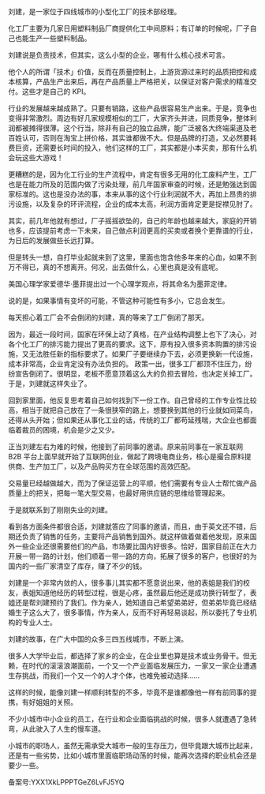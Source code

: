 刘建，是一家位于四线城市的小型化工厂的技术部经理。

化工厂主要为几家日用塑料制品厂商提供化工中间原料；有订单的时候呢，厂子自己也能生产一些塑料制品。

刘建说是负责技术，但其实，这么小型的企业，哪有什么核心技术可言。

他个人的所谓「技术」价值，反而在质量控制上，上游货源过来时的品质把控和成本核算，产品生产出来后，再在产品质量上严格把关，以保证对客户需求的精准交付。这些才是自己的 KPI。

行业的发展越来越成熟了。只要有销路，这些产品很容易生产出来。于是，竞争也变得非常激烈。周边有好几家规模相似的工厂，大家齐头并进，同质竞争，整体利润都被摊得很薄。这个行当，除非有自己的独立品牌，能广泛被各大终端渠道及老百姓认可，否则在淘宝上拼价格，其实谁都做不大。但是品牌的打造，又必然要耗费巨资，还需要长时间的投入，他们这样的工厂，其实都是小本买卖，那有什么机会玩这些大游戏！

更糟糕的是，因为化工行业的生产流程中，肯定有很多无用的化工废料产生，工厂也是在能力所及的范围内做了污染处理，前几年国家审查的时候，还是勉强达到国家标准的。这也是没办法的事，本来从事的这个行业利润就不大，再加上昂贵的排污设施，以及复杂的环评流程，企业的成本太高，利润方面肯定更是捉襟见肘了。

其实，前几年他就有想过，厂子摇摇欲坠的，自己的年龄也越来越大，家庭的开销也多，应该提前考虑一下未来，自己做点利润更高的买卖或者换个更靠谱的行业，为日后的发展做些长远打算。

但是转头一想，自打毕业起就来到了这里，里面也饱含他多年来的心血，如果不到万不得已，真的不想离开。何况，出去做什么，心里也真是没有底呢。

美国心理学家爱德华·墨菲提出过一个心理学观点，将其命名为墨菲定律。

说的是，如果事情有变坏的可能，不管这种可能性有多小，它总会发生。

每天担心着工厂会不会倒闭的刘建，真的等来了工厂倒闭了那天。

因为，最近一段时间，国家在环保上动了真格，在产业结构调整上也下了决心，对各个化工厂的排污能力提出了更高的要求。这下，原有投入很多资本购置的排污设施，又无法胜任新的指标要求了。如果厂子要继续办下去，必须更换新一代设施，成本非常高，企业肯定没有办法负担的。 政策一出，很多工厂都顶不住压力，纷纷宣告倒闭了。很明显，老板不愿意顶着这么大的负担去冒险，也决定关掉工厂。于是，刘建就这样失业了。

回到家里面，他反复思考着自己如何找到下一份工作。自己曾经的工作专业性比较高，相当于就把自己放在了一条很狭窄的路上，想要换到其他的行业就如同菜鸟，还得从头开始；但如果还从事化工业的话，传统的工厂都苟延残喘，大企业也都面临着裁员的困境，机会是少之又少。

正当刘建左右为难的时候，他接到了前同事的邀请。原来前同事在一家互联网 B2B 平台上面早就开始了互联网创业，做起了跨境电商业务，核心是撮合原料提供商、生产加工厂，以及产品购买方在全球范围的高效匹配。

交易量已经越做越大，而为了保证运营上的平顺，他们需要有专业人士帮忙做产品质量上的把关，把每一笔大型交易，也最好用供应链的思维给管理起来。

于是就联系到了刚刚失业的刘建。

看到各方面条件都很合适，刘建就答应了同事的邀请，而且，由于英文还不错，后期还负责了销售的任务，主要将产品销售到国外。就这样做着做着他发现，原来国外一些企业还很需要他们的产品，市场要比国内好很多。恰好，国家目前正在大力开展一带一路的计划，他们顺着一带一路的方向，拓展了很多的客户，也很好的为国内的一些厂家清空了库存，赚了不少的钱。

刘建是一个非常内敛的人，很多事儿其实都不愿意说出来，他的表姐是我们的校友，表姐知道他经历的转型过程，很是心疼，虽然最后他还是成功换行转型了，表姐还是帮刘建预约了我们。作为亲人，她知道自己希望弟弟好，但弟弟毕竟已经结婚生子这么大了，很多事情，作为亲人，反而不好再轻易谈起，所以委托了专业机构的专业人士。

刘建的故事，在广大中国的众多三四五线城市，不断上演。

很多人大学毕业后，都选择了家乡的企业，在企业里也算是技术或业务骨干。但无赖，在时代的滚滚浪潮面前，一个又一个产业面临发展压力，一家又一家企业遭遇生存挑战，而我们一个又一个的人才个体，也难免被动选择……

这样的时候，能像刘建一样顺利转型的不多，毕竟不是谁都像他一样有前同事的提携，有好姐姐的关照。

不少小城市中小企业的员工，在行业和企业面临挑战的时候，很多人就遭遇了急转弯，从此驶入了人生的慢车道。

小城市的职场人，虽然无需承受大城市一般的生存压力，但毕竟跟大城市比起来，还是有一些劣势，比如小城市里面临职场动荡的时候，能再次选择的职业机会还是要少一些。

备案号:YXX1XkLPPPTGeZ6LvFJ5YQ